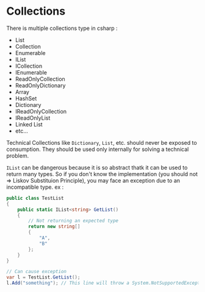 # Collections

There is multiple collections type in csharp :
* List
* Collection
* Enumerable
* IList
* ICollection
* IEnumerable
* ReadOnlyCollection
* ReadOnlyDictionary
* Array
* HashSet
* Dictionary
* IReadOnlyCollection
* IReadOnlyList
* Linked List
* etc...

Technical Collections like `Dictionary`, `List`, etc. should never be exposed to consumption. They should be used only
internally for solving a technical problem.

`IList` can be dangerous because it is so abstract thatk it can be used to return many types. So if you don't know the
implementation (you should not => Liskov Substituion Principle), you may face an exception due to an incompatible type.
ex : 
```csharp
public class TestList
{
    public static IList<string> GetList()
    {
        // Not returning an expected type
        return new string[]
        {
            "A",
            "B"
        };
    }
}

// Can cause exception
var l = TestList.GetList();
l.Add("something"); // This line will throw a System.NotSupportedException 'Collection was of a fixed size.'

```

